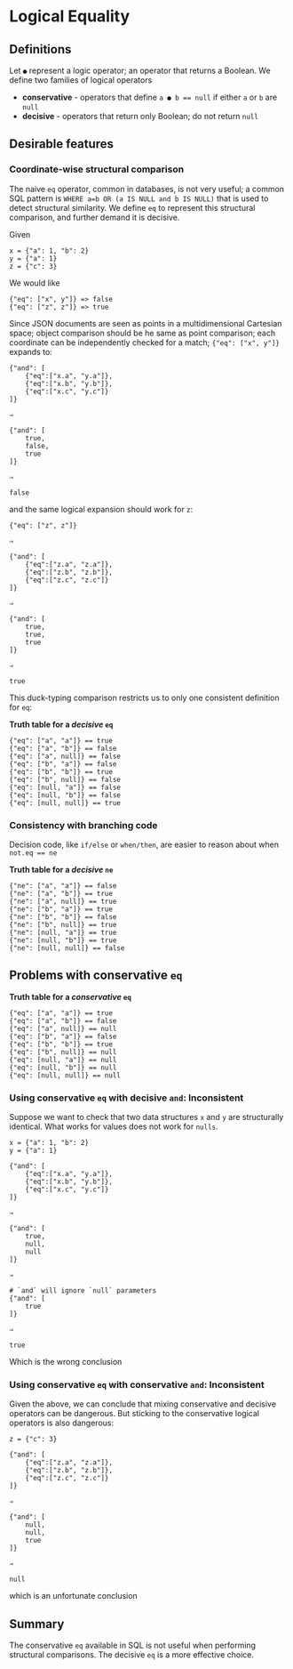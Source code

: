 # Logical Equality 

## Definitions

Let `●` represent a logic operator; an operator that returns a Boolean. We define two families of logical operators 

* **conservative** - operators that define `a ● b == null` if either `a` or `b` are `null`
* **decisive** - operators that return only Boolean; do not return `null`


## Desirable features


### Coordinate-wise structural comparison

The naive `eq` operator, common in databases, is not very useful; a common SQL pattern is `WHERE a=b OR (a IS NULL and b IS NULL)` that is used to detect structural similarity.  We define `eq` to represent this structural comparison, and further demand it is decisive.

Given 

    x = {"a": 1, "b": 2}
	y = {"a": 1}
	z = {"c": 3}

We would like 

	{"eq": ["x", y"]} => false
	{"eq": ["z", z"]} => true

Since JSON documents are seen as points in a multidimensional Cartesian space; object comparison should be he same as point comparison; each coordinate can be independently checked for a match; `{"eq": ["x", y"]}` expands to:

    {"and": [
        {"eq":["x.a", "y.a"]}, 
        {"eq":["x.b", "y.b"]},
        {"eq":["x.c", "y.c"]}
    ]}

	⇒

    {"and": [
        true, 
        false,
        true
    ]}

	⇒

	false

and the same logical expansion should work for `z`:  


	{"eq": ["z", z"]}

	⇒

    {"and": [
        {"eq":["z.a", "z.a"]}, 
        {"eq":["z.b", "z.b"]},
        {"eq":["z.c", "z.c"]}
    ]}

	⇒

    {"and": [
        true, 
        true,
        true
    ]}

	⇒

	true

This duck-typing comparison restricts us to only one consistent definition for `eq`:

**Truth table for a *decisive* `eq`**

    {"eq": ["a", "a"]} == true
    {"eq": ["a", "b"]} == false
    {"eq": ["a", null]} == false
    {"eq": ["b", "a"]} == false
    {"eq": ["b", "b"]} == true
    {"eq": ["b", null]} == false
    {"eq": [null, "a"]} == false
    {"eq": [null, "b"]} == false
    {"eq": [null, null]} == true


### Consistency with branching code

Decision code, like `if/else` or `when/then`, are easier to reason about when `not.eq == ne` 

**Truth table for a *decisive* `ne`**

    {"ne": ["a", "a"]} == false
    {"ne": ["a", "b"]} == true
    {"ne": ["a", null]} == true
    {"ne": ["b", "a"]} == true
    {"ne": ["b", "b"]} == false
    {"ne": ["b", null]} == true
    {"ne": [null, "a"]} == true
    {"ne": [null, "b"]} == true
    {"ne": [null, null]} == false



## Problems with conservative `eq`

**Truth table for a *conservative* `eq`**

    {"eq": ["a", "a"]} == true
    {"eq": ["a", "b"]} == false
    {"eq": ["a", null]} == null
    {"eq": ["b", "a"]} == false
    {"eq": ["b", "b"]} == true
    {"eq": ["b", null]} == null
    {"eq": [null, "a"]} == null
    {"eq": [null, "b"]} == null
    {"eq": [null, null]} == null


### Using conservative `eq` with decisive `and`: Inconsistent
 
Suppose we want to check that two data structures `x` and `y` are structurally identical. What works for values does not work for `nulls`. 

    x = {"a": 1, "b": 2}
	y = {"a": 1}

    {"and": [
        {"eq":["x.a", "y.a"]}, 
        {"eq":["x.b", "y.b"]},
        {"eq":["x.c", "y.c"]}
    ]}

	⇒

    {"and": [
        true, 
        null,
        null
    ]}

	⇒

	# `and` will ignore `null` parameters
    {"and": [
        true
    ]}

	⇒

	true  

Which is the wrong conclusion


### Using conservative `eq` with conservative `and`: Inconsistent
 
Given the above, we can conclude that mixing conservative and decisive operators can be dangerous. But sticking to the conservative logical operators is also dangerous:  

    z = {"c": 3}

    {"and": [
        {"eq":["z.a", "z.a"]}, 
        {"eq":["z.b", "z.b"]},
        {"eq":["z.c", "z.c"]}
    ]}

	⇒

    {"and": [
        null, 
        null,
        true
    ]}

	⇒

	null  

which is an unfortunate conclusion

## Summary

The conservative `eq` available in SQL is not useful when performing structural comparisons. The decisive `eq` is a more effective choice.